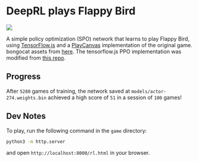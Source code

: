 # DeepRL plays Flappy Bird 

![](./assets/flappytitle.gif)

A simple policy optimization (SPO) network that learns to play Flappy Bird, using [TensorFlow.js](https://www.tensorflow.org/js) and a [PlayCanvas](https://playcanvas.com/) implementation of the original game. bongocat assets from [here](https://github.com/kuroni/bongocat-osu/tree/master). The tensorflow.js PPO implementation was modified from [this repo](https://github.com/zemlyansky/ppo-tfjs/tree/main).

## Progress

After `5280` games of training, the network saved at `models/actor-274.weights.bin` achieved a high score of `51` in a session of `100` games!

## Dev Notes

To play, run the following command in the `game` directory:

```bash
python3 -m http.server
```

and open `http://localhost:8000/rl.html` in your browser.
